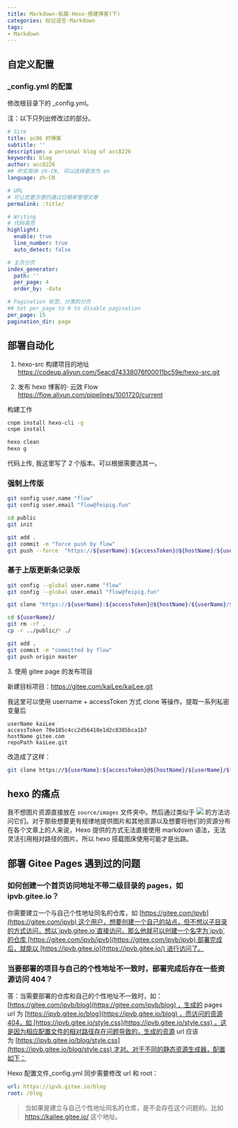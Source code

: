 ```yaml
---
title: Markdown-拓展-Hexo-搭建博客(下)
categories: 标记语言-Markdown
tags:
- Markdown
---
```


## 自定义配置

### _config.yml 的配置

修改根目录下的 _config.yml。

注：以下只列出修改过的部分。

```yaml
# Site
title: ac86 的博客
subtitle: ''
description: a personal blog of acc8226
keywords: blog
author: acc8226
## 中文简体 zh-CN, 可以选择更改为 en
language: zh-CN

# URL
# 可让您更方便的通过日期来管理文章
permalink: :title/

# Writing
# 代码高亮
highlight:
  enable: true
  line_number: true
  auto_detect: false

# 主页分页
index_generator:
  path: ''
  per_page: 4
  order_by: -date

# Pagination 标签、分类的分页
## Set per_page to 0 to disable pagination
per_page: 15
pagination_dir: page
```

## 部署自动化

1. hexo-src 构建项目的地址
<https://codeup.aliyun.com/5eacd74338076f00011bc59e/hexo-src.git>

2. 发布 hexo 博客的· 云效 Flow
<https://flow.aliyun.com/pipelines/1001720/current>

构建工作

```sh
cnpm install hexo-cli -g
cnpm install

hexo clean
hexo g
```

代码上传, 我这里写了 2 个版本。可以根据需要选其一。

### 强制上传版

```sh
git config user.name "flow"
git config user.email "flow@feipig.fun"

cd public
git init

git add .
git commit -m "force push by flow"
git push --force  "https://${userName}:${accessToken}@${hostName}/${userName}/${repoPath}" master
```

### 基于上版更新条记录版

```sh
git config --global user.name "flow"
git config --global user.email "flow@feipig.fun"

git clone "https://${userName}:${accessToken}@${hostName}/${userName}/${repoPath}"

cd ${userName}/
git rm -rf .
cp -r ../public/* ./

git add .
git commit -m "committed by flow"
git push origin master
```

3\. 使用 gitee page 的发布项目

新建目标项目：<https://gitee.com/kaiLee/kaiLee.git>

我这里可以使用  username + accessToken 方式 clone 等操作。提取一系列私密变量后

```text
userName kaiLee
accessToken 70e185c4cc2d56418e1d2c8385bca1b7
hostName gitee.com
repoPath kaiLee.git
```

改造成了这样：

```sh
git clone https://${userName}:${accessToken}@${hostName}/${userName}/${repoPath}
```

## hexo 的痛点

我不想图片资源直接放在 `source/images` 文件夹中。然后通过类似于 ![](/images/image.jpg) 的方法访问它们。对于那些想要更有规律地提供图片和其他资源以及想要将他们的资源分布在各个文章上的人来说，Hexo 提供的方式无法直接使用 markdown 语法，无法灵活引用相对路径的图片。所以 hexo 搭载图床使用可能才是出路。

## 部署 Gitee Pages 遇到过的问题

### 如何创建一个首页访问地址不带二级目录的 pages，如 ipvb.gitee.io？

你需要建立一个与自己个性地址同名的仓库，如 [https://gitee.com/ipvb](https://gitee.com/ipvb) 这个用户，想要创建一个自己的站点，但不想以子目录的方式访问，想以`ipvb.gitee.io`直接访问，那么他就可以创建一个名字为`ipvb`的仓库 [https://gitee.com/ipvb/ipvb](https://gitee.com/ipvb/ipvb) 部署完成后，就能以 [https://ipvb.gitee.io](https://ipvb.gitee.io/) 进行访问了。

### 当要部署的项目与自己的个性地址不一致时，部署完成后存在一些资源访问 404？

答：当需要部署的仓库和自己的个性地址不一致时，如：[https://gitee.com/ipvb/blog](https://gitee.com/ipvb/blog) ，生成的 pages url 为 [https://ipvb.gitee.io/blog](https://ipvb.gitee.io/blog) ，而访问的资源404，如 [https://ipvb.gitee.io/style.css](https://ipvb.gitee.io/style.css) 。这是因为相应配置文件的相对路径存在问题导致的，生成的资源 url 应该为 [https://ipvb.gitee.io/blog/style.css](https://ipvb.gitee.io/blog/style.css) 才对。对于不同的静态资源生成器，配置如下：

Hexo 配置文件_config.yml 同步需要修改 url 和 root：

```yml
url: https://ipvb.gitee.io/blog
root: /blog
```

> 当如果是建立与自己个性地址同名的仓库，是不会存在这个问题的。比如 <https://kailee.gitee.io/> 这个地址。
